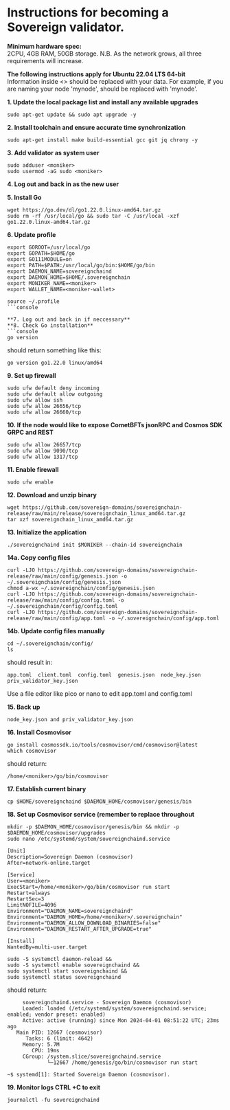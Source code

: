 # Instructions for becoming a Sovereign validator.

**Minimum hardware spec:**  
2CPU, 4GB RAM, 50GB storage. N.B. As the network grows, all three requirements will increase.

**The following instructions apply for Ubuntu 22.04 LTS 64-bit**  
Information inside <> should be replaced with your data. For example, if you are naming your node 'mynode', <moniker> should be replaced with 'mynode'.


**1. Update the local package list and install any available upgrades**

```console
sudo apt-get update && sudo apt upgrade -y
```

**2. Install toolchain and ensure accurate time synchronization**

```console
sudo apt-get install make build-essential gcc git jq chrony -y
```

**3. Add validator as system user**

```console
sudo adduser <moniker>
sudo usermod -aG sudo <moniker>
```

**4. Log out and back in as the new user**

**5. Install Go**

```console
wget https://go.dev/dl/go1.22.0.linux-amd64.tar.gz
sudo rm -rf /usr/local/go && sudo tar -C /usr/local -xzf go1.22.0.linux-amd64.tar.gz
```

**6. Update profile**

```console
export GOROOT=/usr/local/go
export GOPATH=$HOME/go
export GO111MODULE=on
export PATH=$PATH:/usr/local/go/bin:$HOME/go/bin
export DAEMON_NAME=sovereignchaind
export DAEMON_HOME=$HOME/.sovereignchain
export MONIKER_NAME=<moniker>
export WALLET_NAME=<moniker-wallet>
```

````console
source ~/.profile
```console

**7. Log out and back in if neccessary**
**8. Check Go installation**
```console
go version
````

should return something like this:

```console
go version go1.22.0 linux/amd64
```

**9. Set up firewall**

```console
sudo ufw default deny incoming
sudo ufw default allow outgoing
sudo ufw allow ssh
sudo ufw allow 26656/tcp
sudo ufw allow 26660/tcp
```

**10. If the node would like to expose CometBFTs jsonRPC and Cosmos SDK GRPC and REST**

```console
sudo ufw allow 26657/tcp
sudo ufw allow 9090/tcp
sudo ufw allow 1317/tcp
```

**11. Enable firewall**

```console
sudo ufw enable
```

**12. Download and unzip binary**

```console
wget https://github.com/sovereign-domains/sovereignchain-release/raw/main/release/sovereignchain_linux_amd64.tar.gz
tar xzf sovereignchain_linux_amd64.tar.gz
```

**13. Initialize the application**

```console
./sovereignchaind init $MONIKER --chain-id sovereignchain
```

**14a. Copy config files**

```console
curl -LJO https://github.com/sovereign-domains/sovereignchain-release/raw/main/config/genesis.json -o ~/.sovereignchain/config/genesis.json
chmod a-wx ~/.sovereignchain/config/genesis.json
curl -LJO https://github.com/sovereign-domains/sovereignchain-release/raw/main/config/config.toml -o ~/.sovereignchain/config/config.toml
curl -LJO https://github.com/sovereign-domains/sovereignchain-release/raw/main/config/app.toml -o ~/.sovereignchain/config/app.toml

```

**14b. Update config files manually**

```console
cd ~/.sovereignchain/config/
ls
```

should result in:

```console
app.toml  client.toml  config.toml  genesis.json  node_key.json  priv_validator_key.json
```

Use a file editor like pico or nano to edit app.toml and config.toml

**15. Back up**

```console
node_key.json and priv_validator_key.json
```

**16. Install Cosmovisor**

```console
go install cosmossdk.io/tools/cosmovisor/cmd/cosmovisor@latest
which cosmovisor
```

should return:

```console
/home/<moniker>/go/bin/cosmovisor
```

**17. Establish current binary**

```console
cp $HOME/sovereignchaind $DAEMON_HOME/cosmovisor/genesis/bin
```

**18. Set up Cosmovisor service (remember to replace <moniker> throughout**

```console
mkdir -p $DAEMON_HOME/cosmovisor/genesis/bin && mkdir -p $DAEMON_HOME/cosmovisor/upgrades
sudo nano /etc/systemd/system/sovereignchaind.service
```

```console
[Unit]
Description=Sovereign Daemon (cosmovisor)
After=network-online.target

[Service]
User=<moniker>
ExecStart=/home/<moniker>/go/bin/cosmovisor run start
Restart=always
RestartSec=3
LimitNOFILE=4096
Environment="DAEMON_NAME=sovereignchaind"
Environment="DAEMON_HOME=/home/<moniker>/.sovereignchain"
Environment="DAEMON_ALLOW_DOWNLOAD_BINARIES=false"
Environment="DAEMON_RESTART_AFTER_UPGRADE=true"

[Install]
WantedBy=multi-user.target
```

```console
sudo -S systemctl daemon-reload &&
sudo -S systemctl enable sovereignchaind &&
sudo systemctl start sovereignchaind &&
sudo systemctl status sovereignchaind
```

should return:

```console
     sovereignchaind.service - Sovereign Daemon (cosmovisor)
     Loaded: loaded (/etc/systemd/system/sovereignchaind.service; enabled; vendor preset: enabled)
     Active: active (running) since Mon 2024-04-01 08:51:22 UTC; 23ms ago
   Main PID: 12667 (cosmovisor)
      Tasks: 6 (limit: 4642)
     Memory: 5.7M
        CPU: 19ms
     CGroup: /system.slice/sovereignchaind.service
             └─12667 /home/genesis/go/bin/cosmovisor run start

~$ systemd[1]: Started Sovereign Daemon (cosmovisor).
```

**19. Monitor logs CTRL +C to exit**

```console
journalctl -fu sovereignchaind
```

